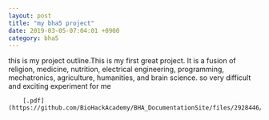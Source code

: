 ```yaml
---
layout: post
title: "my bha5 project"
date: 2019-03-05-07:04:01 +0900
category: bha5
---
```


this is my project outline.This is my first great project.
It is a fusion of religion, medicine, nutrition, electrical engineering, programming, mechatronics, agriculture, humanities, and brain science.
so very difficult and exciting experiment for me

        [.pdf](https://github.com/BioHackAcademy/BHA_DocumentationSite/files/2928446/default.pdf)

      
